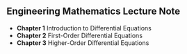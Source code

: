 ## Engineering Mathematics Lecture Note

* **Chapter 1** Introduction to Differential Equations
* **Chapter 2** First-Order Differential Equations
* **Chapter 3** Higher-Order Differential Equations
